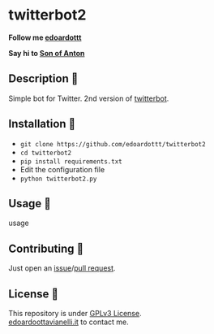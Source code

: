 # twitterbot2

**Follow me [edoardottt](https://twitter.com/edoardottt2)**

**Say hi to [Son of Anton](https://twitter.com/ai_testing)**

Description 🔦 
--------

Simple bot for Twitter. 2nd version of [twitterbot](https://github.com/edoardottt/twitterbot).

Installation 📡
-------

- `git clone https://github.com/edoardottt/twitterbot2`
- `cd twitterbot2`
- `pip install requirements.txt`
- Edit the configuration file
- `python twitterbot2.py`

Usage 🚀
-------

usage

Contributing 🤝
--------

Just open an [issue](https://github.com/edoardottt/twitterbot2/issues)/[pull request](https://github.com/edoardottt/twitterbot2/pulls).

License 📝
--------

This repository is under [GPLv3 License](https://github.com/edoardottt/twitterbot2/blob/main/LICENSE).  
[edoardoottavianelli.it](https://www.edoardoottavianelli.it) to contact me.
